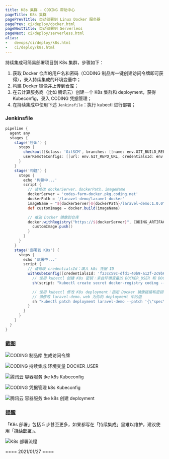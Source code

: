 ```yaml
---
title: K8s 集群 - CODING 帮助中心
pageTitle: K8s 集群
pagePrevTitle: 自动部署到 Linux Docker 服务器
pagePrev: ci/deploy/docker.html
pageNextTitle: 自动部署到 Serverless
pageNext: ci/deploy/serverless.html
alias: 
-   devops/ci/deploy/k8s.html
-   ci/deploy/k8s.html
---
```


持续集成可简易部署项目到 K8s 集群，步骤如下：

1.  获取 Docker 仓库的用户名和密码（CODING 制品库一键创建访问令牌即可获得），录入持续集成的环境变量中；
2.  构建 Docker 镜像并上传到仓库；
3.  在云计算服务商（比如 腾讯云）创建一个 K8s 集群和 deployment，获得 Kubeconfig，录入 CODING 凭据管理；
4.  在持续集成中使用下述 `Jenkinsfile`：执行 kubectl 进行部署；

### Jenkinsfile

```groovy
pipeline {
  agent any
  stages {
    stage('检出') {
      steps {
        checkout([$class: 'GitSCM', branches: [[name: env.GIT_BUILD_REF]],
        userRemoteConfigs: [[url: env.GIT_REPO_URL, credentialsId: env.CREDENTIALS_ID]]])
      }
    }
    stage('构建') {
      steps {
        echo '构建中...'
        script {
          // 请修改 dockerServer、dockerPath、imageName
          dockerServer = 'codes-farm-docker.pkg.coding.net'
          dockerPath = '/laravel-demo/laravel-docker'
          imageName = "${dockerServer}${dockerPath}/laravel-demo:1.0.0"
          def customImage = docker.build(imageName)

          // 推送 Docker 镜像到仓库
          docker.withRegistry("https://${dockerServer}", CODING_ARTIFACTS_CREDENTIALS_ID) {
            customImage.push()
          }
        }
      }
    }
    stage('部署到 K8s') {
      steps {
        echo '部署中...'
        script {
          // 请修改 credentialsId：填入 k8s 凭据 ID
          withKubeConfig([credentialsId: 'f23cc59c-dfd1-40b9-a12f-2c9b6909e908']) {
            // 使用 kubectl 创建 K8s 密钥：来自环境变量的 DOCKER_USER 和 DOCKER_PASSWORD
            sh(script: "kubectl create secret docker-registry coding --docker-server=${dockerServer} --docker-username=${env.DOCKER_USER} --docker-password=${env.DOCKER_PASSWORD} --docker-email=support@coding.net", returnStatus: true)

            // 使用 kubectl 修改 K8s deployment：指定 Docker 镜像链接和密钥
            // 请修改 laravel-demo、web 为你的 deployment 中的值
            sh "kubectl patch deployment laravel-demo --patch '{\"spec\": {\"template\": {\"spec\": {\"containers\": [{\"name\": \"web\", \"image\": \"${imageName}\"}], \"imagePullSecrets\": [{\"name\": \"coding\"}]}}}}'"
          }
        }
      }
    }
  }
}
```

### [截图](#screenshots)

![CODING 制品库 生成访问令牌](https://help-assets.codehub.cn/enterprise/20200417112021.png)

![CODING 持续集成 环境变量 DOCKER_USER](https://help-assets.codehub.cn/enterprise/20200417112623.png)

![腾讯云 容器服务 tke k8s Kubeconfig](https://help-assets.codehub.cn/enterprise/20200410135939.png)

![CODING 凭据管理 k8s Kubeconfig](https://help-assets.codehub.cn/enterprise/20200410140103.png)

![腾讯云 容器服务 tke k8s 创建 deployment](https://help-assets.codehub.cn/enterprise/20200410152719.png)

### [提醒](#notice)

「K8s 部署」包括 5 步甚至更多，如果都写在「持续集成」里难以维护，建议使用「[持续部署](/docs/cd/overview.html)」。

![K8s 部署流程](https://help-assets.codehub.cn/enterprise/20210119155733.png)

==== 2021/01/27 ====
